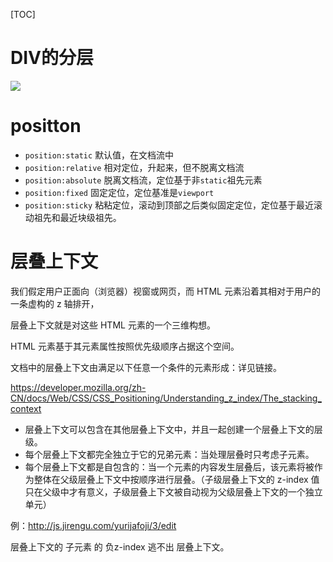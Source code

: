[TOC]
# DIV的分层
![](https://cdn.jsdelivr.net/gh/Z-Marchess/ImgHosting/blog-img202203061709261.png)
# positton
* `position:static` 默认值，在文档流中
* `position:relative` 相对定位，升起来，但不脱离文档流
* `position:absolute` 脱离文档流，定位基于非`static`祖先元素
* `position:fixed` 固定定位，定位基准是`viewport`
* `position:sticky` 粘粘定位，滚动到顶部之后类似固定定位，定位基于最近滚动祖先和最近块级祖先。
# 层叠上下文
我们假定用户正面向（浏览器）视窗或网页，而 HTML 元素沿着其相对于用户的一条虚构的 z 轴排开，

层叠上下文就是对这些 HTML 元素的一个三维构想。 

HTML 元素基于其元素属性按照优先级顺序占据这个空间。


文档中的层叠上下文由满足以下任意一个条件的元素形成：详见链接。

https://developer.mozilla.org/zh-CN/docs/Web/CSS/CSS_Positioning/Understanding_z_index/The_stacking_context
* 层叠上下文可以包含在其他层叠上下文中，并且一起创建一个层叠上下文的层级。
* 每个层叠上下文都完全独立于它的兄弟元素：当处理层叠时只考虑子元素。
* 每个层叠上下文都是自包含的：当一个元素的内容发生层叠后，该元素将被作为整体在父级层叠上下文中按顺序进行层叠。（子级层叠上下文的 z-index 值只在父级中才有意义，子级层叠上下文被自动视为父级层叠上下文的一个独立单元）

例：http://js.jirengu.com/yurijafoji/3/edit

层叠上下文的 子元素 的 负z-index 逃不出 层叠上下文。